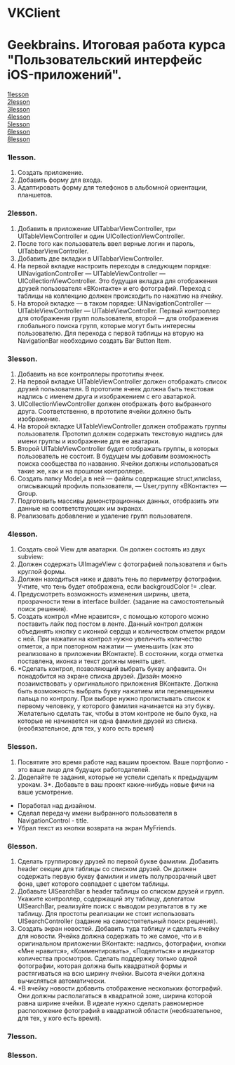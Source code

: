 # VKClient
# Geekbrains. Итоговая работа курса "Пользовательский интерфейс iOS-приложений".

[1lesson](#1lesson)<br />
[2lesson](#2lesson)<br />
[3lesson](#3lesson)<br />
[4lesson](#4lesson)<br />
[5lesson](#5lesson)<br />
[6lesson](#6lesson)<br />
[8lesson](#8lesson)

### 1lesson. 
1. Создать приложение.
2. Добавить форму для входа.
3. Адаптировать форму для телефонов в альбомной ориентации, планшетов.

### 2lesson.
1. Добавить в приложение UITabbarViewController, три UITableViewController и один
UICollectionViewController.
2. После того как пользователь ввел верные логин и пароль,
UITabbarViewController.
3. Добавить две вкладки в UITabbarViewController.
4. На первой вкладке настроить переходы в следующем порядке: UINavigationController — UITableViewController — UICollectionViewController. 
Это будущая вкладка для отображения друзей пользователя «ВКонтакте» и его фотографий. 
Переход с таблицы на коллекцию должен происходить по нажатию на ячейку.
5. На второй вкладке — в таком порядке: UINavigationController — UITableViewController — UITableViewController. 
Первый контроллер для отображения групп пользователя, второй — для отображения глобального поиска групп, которые могут быть интересны пользователю. 
Для перехода с первой таблицы на вторую на NavigationBar необходимо создать Bar Button Item.

### 3lesson. 
1. Добавить на все контроллеры прототипы ячеек.
2. На первой вкладке ​UITableViewController должен отображать список друзей пользователя. В прототипе ячеек должна быть текстовая надпись с именем друга и изображением с его аватаркой.
3. UICollectionViewController должен отображать фото выбранного друга. Соответственно, в прототипе ячейки должно быть изображение.
4. На второй вкладке ​UITableViewController должен отображать группы пользователя. Прототип должен содержать текстовую надпись для имени группы и изображение для ее аватарки.
5. Второй ​UITableViewController будет отображать группы, в которых пользователь не состоит. В будущем мы добавим возможность поиска сообщества по названию. Ячейки должны использоваться такие же, как и на прошлом контроллере.
6. Создать папку ​Model,​а в ней — файлы содержащие ​struct,​или ​class,​описывающий профиль пользователя, — ​User,​группу «ВКонтакте» — ​Group.​
7. Подготовить массивы демонстрационных данных, отобразить эти данные на соответствующих им экранах.
8. Реализовать добавление и удаление групп пользователя.

### 4lesson. 
1. Создать свой View для аватарки. Он должен состоять из двух subview:
2. Должен содержать UIImageView с фотографией пользователя и быть круглой формы.
3. Должен находиться ниже и давать тень по периметру фотографии. Учтите, что тень будет отображена, если backgroudColor != .clear.
4. Предусмотреть возможность изменения ширины, цвета, прозрачности тени в interface builder. (задание на самостоятельный поиск решения).
5. Создать контрол «Мне нравится», с помощью которого можно поставить лайк под постом в ленте. Данный контрол должен объединять кнопку с иконкой сердца и количеством отметок рядом с ней. При нажатии на контрол нужно увеличить количество отметок, а при повторном нажатии — уменьшить (как это реализовано в приложении ВКонтакте). В состоянии, когда отметка поставлена, иконка и текст должны менять цвет.
6. *Сделать контрол, позволяющий выбрать букву алфавита. Он понадобится на экране списка друзей. Дизайн можно позаимствовать у оригинального приложения ВКонтакте. Должна быть возможность выбрать букву нажатием или перемещением пальца по контролу. При выборе нужно пролистывать список к первому человеку, у которого фамилия начинается на эту букву. Желательно сделать так, чтобы в этом контроле не было букв, на которые не начинается ни одна фамилия друзей из списка. (необязательное, для тех, у кого есть время)

### 5lesson. 
1. Посвятите это время работе над вашим проектом. Ваше портфолио - это ваше лицо для будущих работодателей.
2. Доделайте те задания, которые не успели сделать к предыдущим урокам.
3*. Добавьте в ваш проект какие-нибудь новые фичи на ваше усмотрение.
- Поработал над дизайном.
- Сделал передачу имени выбранного пользователя в NavigationControl - title.
- Убрал текст из кнопки возврата на экран MyFriends.

### 6lesson. 
1. Сделать группировку друзей по первой букве фамилии. Добавить header секции для таблицы со списком друзей. Он должен содержать первую букву фамилии и иметь полупрозрачный цвет фона, цвет которого совпадает с цветом таблицы.
2. Добавьте UISearchBar в header таблицы со списком друзей и групп. Укажите контроллер, содержащий эту таблицу, делегатом UISearchBar, реализуйте поиск с выводом результатов в ту же таблицу. Для простоты реализации не стоит использовать UISearchController (задание на самостоятельный поиск решения).
3. Создать экран новостей. Добавить туда таблицу и сделать ячейку для новости. Ячейка должна содержать то же самое, что и в оригинальном приложении ВКонтакте: надпись, фотографии, кнопки «Мне нравится», «Комментировать», «Поделиться» и индикатор количества просмотров. Сделать поддержку только одной фотографии, которая должна быть квадратной формы и растягиваться на всю ширину ячейки. Высота ячейки должна вычисляться автоматически.
4. *В ячейку новости добавить отображение нескольких фотографий. Они должны располагаться в квадратной зоне, ширина которой равна ширине ячейки. В идеале нужно сделать равномерное расположение фотографий в квадратной области (необязательное, для тех, у кого есть время).

### 7lesson. 


### 8lesson. 

